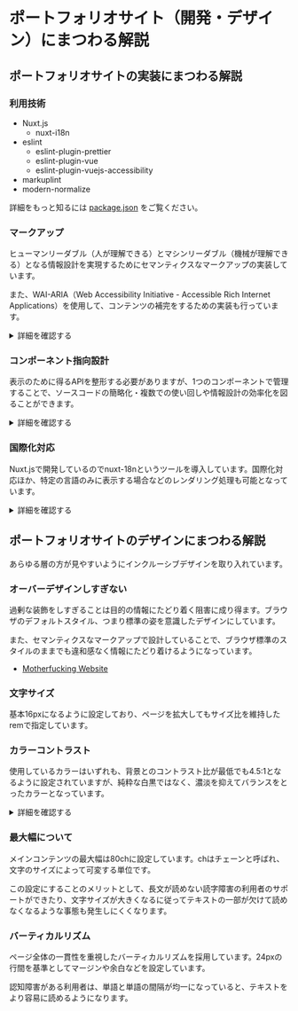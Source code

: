 # ポートフォリオサイト（開発・デザイン）にまつわる解説

## ポートフォリオサイトの実装にまつわる解説

### 利用技術
- Nuxt.js
  - nuxt-i18n
- eslint
  - eslint-plugin-prettier
  - eslint-plugin-vue
  - eslint-plugin-vuejs-accessibility
- markuplint
- modern-normalize

詳細をもっと知るには [package.json](https://github.com/yamanoku/yamanoku.github.io/blob/nuxt/package.json) をご覧ください。

### マークアップ
ヒューマンリーダブル（人が理解できる）とマシンリーダブル（機械が理解できる）となる情報設計を実現するためにセマンティクスなマークアップの実装しています。

また、WAI-ARIA（Web Accessibility Initiative - Accessible Rich Internet Applications）を使用して、コンテンツの補完をするための実装も行っています。

<details>
<summary>詳細を確認する</summary>

```html
<section id="basic" aria-labelledby="basic-heading">
  <global-heading-component
    id="basic-heading"
    :heading-level="2"
    :heading-text="$t('heading.basic')"
  />
</section>
```
aria-labelledbyとsection要素を紐付けることで記事間を移動するときにユーザを支援します。

- [5.3.4 Accessible Name Guidance by Role - WAI-ARIA Authoring Practices 1.1](https://www.w3.org/TR/wai-aria-practices-1.1/#naming_role_guidance)
</details>

### コンポーネント指向設計

表示のために得るAPIを整形する必要がありますが、1つのコンポーネントで管理することで、ソースコードの簡略化・複数での使い回しや情報設計の効率化を図ることができます。

<details>
<summary>詳細を確認する</summary>

たとえばスライド一覧のリストでは以下コンポーネントを使ってレンダリングしています。

```html
<ul>
  <li v-for="list in listItem" :key="list.index">
    <template v-if="list.datetime">
      <span class="time">{{ dateStirngReplace(list.datetime) }}</span>
      -
    </template>
    <i18n v-if="list.isI18n" :path="list.title">
      <global-link-component :link-object="list" />
    </i18n>
    <template v-else-if="list.url">
      <global-link-component :link-object="list" />
    </template>
    <template v-else>
      {{ list.title }}
    </template>
  </li>
</ul>
```

[ListComponent.vue](https://github.com/yamanoku/yamanoku.github.io/blob/nuxt/components/global/ListComponent.vue)
</details>

### 国際化対応
Nuxt.jsで開発しているのでnuxt-18nというツールを導入しています。国際化対応ほか、特定の言語のみに表示する場合などのレンダリング処理も可能となっています。

<details>
<summary>詳細を確認する</summary>
以下は日本語ではない場合に表示される条件式です。

```html
<template v-if="this.$i18n.locale !== 'ja'">
  <em>{{ $t("onlyJPText") }}</em>
</template>
```
</details>

## ポートフォリオサイトのデザインにまつわる解説
あらゆる層の方が見やすいようにインクルーシブデザインを取り入れています。

### オーバーデザインしすぎない
過剰な装飾をしすぎることは目的の情報にたどり着く阻害に成り得ます。ブラウザのデフォルトスタイル、つまり標準の姿を意識したデザインにしています。

また、セマンティクスなマークアップで設計していることで、ブラウザ標準のスタイルのままでも違和感なく情報にたどり着けるようになっています。

- [Motherfucking Website](https://motherfuckingwebsite.com/)

### 文字サイズ
基本16pxになるように設定しており、ページを拡大してもサイズ比を維持したremで指定しています。

### カラーコントラスト
使用しているカラーはいずれも、背景とのコントラスト比が最低でも4.5:1となるように設定されていますが、純粋な白黒ではなく、濃淡を抑えてバランスをとったカラーとなっています。

<details>
<summary>詳細を確認する</summary>

共通で使用できるよう、以下カスタム・プロパティ（CSS変数）を使用して指定しています。

| design_token | value |
| ------------ | ----- |
| `var(--y-black-base)` | rgb(21, 32, 43) |
| `var(--y-white-base)` | rgb(255, 255, 255) |
| `var(--y-white-low)` | rgb(210, 210, 210) |
| `var(--y-white-medium)` | rgba(163, 163, 163) |
| `var(--y-blue-low)` | rgb(90, 190, 255) |
| `var(--y-blue-medium)` | rgb(18, 122, 200) |
| `var(--y-purple-medium)` | rgb(220, 100, 220) |

また、OSの設定によりますが、ダークモード（目に優しい暗い色調）にも対応しています。

- [yama-normalize - npm](https://www.npmjs.com/package/yama-normalize)
</details>

### 最大幅について
メインコンテンツの最大幅は80chに設定しています。chはチェーンと呼ばれ、文字のサイズによって可変する単位です。

この設定にすることのメリットとして、長文が読めない読字障害の利用者のサポートができたり、文字サイズが大きくなるに従ってテキストの一部が欠けて読めなくなるような事態も発生しにくくなります。

### バーティカルリズム

ページ全体の一貫性を重視したバーティカルリズムを採用しています。24pxの行間を基準としてマージンや余白などを設定しています。

認知障害がある利用者は、単語と単語の間隔が均一になっていると、テキストをより容易に読めるようになります。
